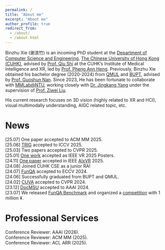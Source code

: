 ```yaml
---
permalink: /
title: "About me"
excerpt: "About me"
author_profile: true
redirect_from: 
  - /about/
  - /about.html
---
```


Binzhu Xie (谢滨竹) is an incoming PhD student at the [Department of Computer Science and Engineering](https://www.cse.cuhk.edu.hk/), [The Chinese University of Hong Kong (CUHK)](https://www.cuhk.edu.hk/chinese/index.html), advised by [Prof. Qiu Shi](https://shiqiu0419.github.io/) at the CUHK’s Institute of Medical Intelligence and XR, led by [Prof. Pheng Ann Heng](https://www.cse.cuhk.edu.hk/~pheng/). Previously, Binzhu Xie obtained his bachelor degree (2020-2024) from [QMUL](https://www.qmul.ac.uk/) and [BUPT](https://www.bupt.edu.cn/), advised by [Prof. Guoshun Nan](https://scholar.google.com/citations?user=uSykWkMAAAAJ&hl=en). Since 2023, He has been fortunate to collaborate with [MMLab@NTU](https://www.mmlab-ntu.com/index.html), working closely with [Dr. Jingkang Yang](https://jingkang50.github.io/) under the supervision of [Prof. Ziwei Liu](https://liuziwei7.github.io/).

His current research focuses on 3D vision (highly related to XR and HCI), visual multimodally understanding, AIGC related topic, etc. 


News
======
[25.07] One paper accepted to ACM MM 2025.  
[25.06] [TRIG](https://www.arxiv.org/abs/2507.22100) accepted to ICCV 2025.    
[25.03] Two papers accepted to CVPR 2025.  
[25.01] [One work](https://arxiv.org/abs/2501.09302) accepted as IEEE VR 2025 Posters.  
[24.11] [One paper](https://arxiv.org/abs/2412.06257) accepted in IEEE [AIxVR](https://aixvr.tecnico.ulisboa.pt/) 2025.  
[24.08] Joined CUHK CSE as a junior RA!  
[24.07] [FunQA](https://funqa-benchmark.github.io/) accepted to ECCV 2024.  
[24.06] Successfully graduated from BUPT and QMUL.  
[24.02] [CUVA](https://github.com/fesvhtr/CUVA) accepted to CVPR 2024.  
[23.12] [DocMSU](https://github.com/fesvhtr/DocMSU) accepted to AAAI 2024.  
[23.07] We released [FunQA Benchmark](https://funqa-benchmark.github.io/) and organized a [competition](https://iacc.pazhoulab-huangpu.com/contestdetail?id=64af50154a0ed647faca623a&award=1,000,000) with 1 million ¥.  

Professional Services
=====
Conference Reviewer: AAAI (2026).  
Conference Reviewer: ACM MM (2025).  
Conference Reviewer: ACL ARR (2025).

